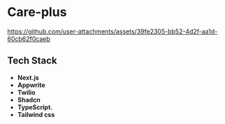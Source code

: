 # Care-plus

https://github.com/user-attachments/assets/39fe2305-bb52-4d2f-aa1d-60cb62f0caeb

## Tech Stack

- **Next.js**
- **Appwrite**
- **Twilio**
- **Shadcn**
- **TypeScript.**
- **Tailwind css**
